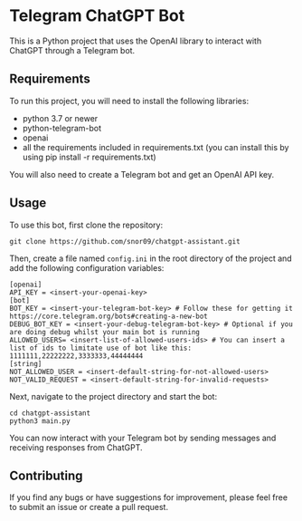 # Telegram ChatGPT Bot

This is a Python project that uses the OpenAI library to interact with ChatGPT through a Telegram bot. 

## Requirements

To run this project, you will need to install the following libraries:
- python 3.7 or newer
- python-telegram-bot
- openai
- all the requirements included in requirements.txt (you can install this by using pip install -r requirements.txt)

You will also need to create a Telegram bot and get an OpenAI API key.

## Usage

To use this bot, first clone the repository:

```
git clone https://github.com/snor09/chatgpt-assistant.git
```

Then, create a file named `config.ini` in the root directory of the project and add the following configuration variables:
```
[openai]
API_KEY = <insert-your-openai-key>
[bot]
BOT_KEY = <insert-your-telegram-bot-key> # Follow these for getting it https://core.telegram.org/bots#creating-a-new-bot
DEBUG_BOT_KEY = <insert-your-debug-telegram-bot-key> # Optional if you are doing debug whilst your main bot is running
ALLOWED_USERS= <insert-list-of-allowed-users-ids> # You can insert a list of ids to limitate use of bot like this: 1111111,22222222,3333333,44444444
[string]
NOT_ALLOWED_USER = <insert-default-string-for-not-allowed-users>
NOT_VALID_REQUEST = <insert-default-string-for-invalid-requests>
```
Next, navigate to the project directory and start the bot:

```
cd chatgpt-assistant
python3 main.py
```

You can now interact with your Telegram bot by sending messages and receiving responses from ChatGPT.

## Contributing

If you find any bugs or have suggestions for improvement, please feel free to submit an issue or create a pull request.